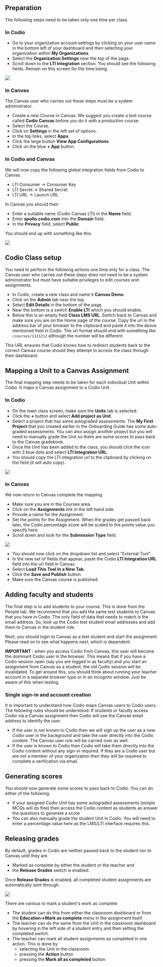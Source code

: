 ## Preparation
The following steps need to be taken only one time per class.

### In Codio

- Go to your organization account settings by clicking on your user name in the bottom left of your dashboard and then selecting your organization within **My Organizations**.
- Select the **Organization Settings** near the top of the page.
- Scroll down to the **LTI Integration** section. You should see the following fields. Remain on this screen for the time being.

![](.guides/img/lti-org-fields.png)

### In Canvas
The Canvas user who carries out these steps must be a system administrator.

- Create a new Course in Canvas. We suggest you create a test course called **Codio Canvas** before you do it with a production course.
- Select the Course.
- Click on **Settings** in the left set of options.
- In the top links, select **Apps**.
- Click the large button **View App Configurations**.
- Click on the blue **+ App** button.

### In Codio and Canvas
We will now copy the following global integration fields from Codio to Canvas.

- LTI Consumer -> Consumer Key
- LTI Secret -> Shared Secret
- LTI URL -> Launch URL

In Canvas you should then 

- Enter a suitable name (Codio Canvas LTI) in the **Name** field.
- Enter **apollo.codio.com** into the **Domain** field.
- In the **Privacy** field, select **Public**

You should end up with something like this.

![](.guides/img/canvas-global.png)

## Codio Class setup
You need to perform the following actions one time only for a class. The Canvas user who carries out these steps does not need to be a system administrator but must have suitable privileges to edit courses and assignments.

- In Codio, create a new class and name it **Canvas Demo**.
- Click on the **Admin** tab near the top.
- Select **Edit Details** in the bottom of the page.
- Near the bottom is a switch **Enable LTI** which you should enable.
- Below this is an empty field **Class LMS URL**. Switch back to Canvas and make sure you are on the Home page of the course. Copy the url in the address bar of your browser to the clipboard and paste it into the above mentioned field in Codio. The url format should end with something like `/courses/1121212` although the number will be different.

This URL ensures that Codio knows how to redirect students back to the correct Canvas course should they attempt to access the class through their dashboard.

## Mapping a Unit to a Canvas Assignment
The final mapping step needs to be taken for each individual Unit within Codio. It maps a Canvas assignment to a Codio Unit.

### In Codio

- On the main class screen, make sure the **Units** tab is selected.
- Click the **+** button and select **Add project as Unit**. 
- Select a project that has some autograded assessments. The **My First Project** that you created earlier in the Onboarding Guide has some auto-graded assessments. You can also assign another project but you will need to manually grade the Unit so there are some scores to pass back to the Canvas gradebook.
- Once the Unit has been added to the class, you should click the icon with 3 blue dots and select **LTI Integration URL**.
- You should copy the LTI integration url to the clipboard by clicking on the field (it will auto copy).

![](.guides/img/LMS-Unit-URL.png)

### In Canvas
We now return to Canvas complete the mapping.

- Make sure you are in the Courses area. 
- Click on the **Assignments** link in the left hand side.
- Provide a name for the Assignment.
- Set the points for the Assignment. When the grades get passed back later, the Codio percentage score will be scaled to the points value you specify here.
- Scroll down and look for the **Submission Type** field.

![](.guides/img/canvas-submission-type.png)

- You should now click on the dropdown list and select "External Tool".
- In the new set of fields that appear, paste the Codio **LTI Integration URL** field into the url field in Canvas.
- Select **Load This Tool In a New Tab**.
- Click the **Save and Publish** button.
- Make sure the Canvas course is published.

## Adding faculty and students
The final step is to add students to your course. This is done from the People tab. We recommend that you add the same test students to Canvas that you have in Codio. The only field of data that needs to match is the email address. So, look up the Codio test student email addresses and add them to Canvas in the student role.

Next, you should login to Canvas as a test student and start the assignment. Please read on to see what happens next, which is dependent.

**IMPORTANT** : when you access Codio from Canvas, this user will become the dominant Codio user in the browser. This means that if you have a Codio session open (say you are logged in as faculty) and you start an assignment from Canvas as a student, the old Codio session will be invalidated. To get around this, you should think about running your teacher account in a separate browser type or in an incognito window. Just be aware of this when testing.

### Single sign-in and account creation
It is important to understand how Codio maps Canvas users to Codio users. The following rules should be understood. If students or faculty access Codio via a Canvas assignment then Codio will use the Canvas email address to identify the user. 

- If the user is not known to Codio then we will sign up the user as a new Codio user in the background and take the user directly into the Codio content. The Canvas user role will be carried over as well.
- If the user is known to Codio then Codio will take them directly into the Codio content without any sign-in required. If they are a Codio user but are not a member of your organization then they will be required to complete a verification via email. 

## Generating scores
You should now generate some scores to pass back to Codio. You can do either of the following.

- If your assigned Codio Unit has some autograded assessments (simple MCQs will do fine) then access the Codio content as students as answer the questions to generate a score
- You can also manually grade the student Unit in Codio. You will need to enter a percentage value here as the LMS/LTI interface requires this.

## Releasing grades
By default, grades in Codio are neither passed back to the student nor to Canvas until they are 

- Marked as complete by either the student or the teacher and
- the **Release Grades** switch is enabled.

Once **Release Grades** is enabled, all completed student assignments are automatically sent through. 

![](.guides/img/release-complete.png)

There are various to mark a student's work as complete

- The student can do this from either the classroom dashboard or from the **Education->Mark as complete** menu in the assignment itself.
- The teacher can do the same from the Unit in the classroom dashboard by hovering in the left side of a student entry and then setting the completed switch.
- The teacher can mark all student assignments as completed in one action. This is done by 
  - selecting the Unit in the classroom
  - pressing the **Action** button 
  - pressing the **Mark all as completed** button
